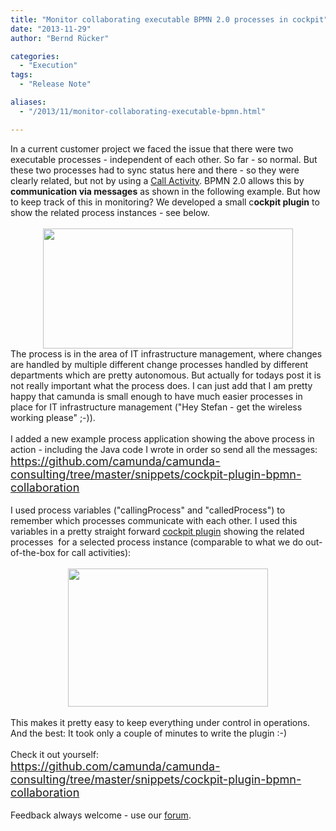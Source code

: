 ```yaml
---
title: "Monitor collaborating executable BPMN 2.0 processes in cockpit"
date: "2013-11-29"
author: "Bernd Rücker"

categories:
  - "Execution"
tags: 
  - "Release Note"

aliases:
  - "/2013/11/monitor-collaborating-executable-bpmn.html"

---
```


<div>
In a current customer project we faced the issue that there were two executable processes - independent of each other. So far - so normal. But these two processes had to sync status here and there - so they were clearly related, but not by using a&nbsp;<a href="http://docs.camunda.org/latest/api-references/bpmn20/#subprocesses-call-activity" target="_blank">Call Activity</a>. BPMN 2.0 allows this by <b>communication via messages</b>&nbsp;as shown in the following example. But how to keep track of this in monitoring? We developed a small c<b>ockpit plugin</b> to show the related process instances - see below.<br />
<br />
<div class="separator" style="clear: both; text-align: center;">
<a href="http://1.bp.blogspot.com/-0IneiSViOHI/UpiTR9OmReI/AAAAAAAAALs/tjfPu89PKnQ/s1600/collaboration.png" imageanchor="1" style="margin-left: 1em; margin-right: 1em;"><img border="0" src="http://1.bp.blogspot.com/-0IneiSViOHI/UpiTR9OmReI/AAAAAAAAALs/tjfPu89PKnQ/s400/collaboration.png" height="192" width="400" /></a></div>
<a name='more'></a>The process is in the area of IT infrastructure management, where changes are handled by multiple different change processes handled by different departments which are pretty autonomous. But actually for todays post it is not really important what the process does. I can just add that I am pretty happy that camunda is small enough to have much easier processes in place for IT infrastructure management ("Hey Stefan - get the wireless working please" ;-)).<br />
<div class="separator" style="clear: both; text-align: left;">
<br /></div>
<div class="separator" style="clear: both; text-align: left;">
I added a new example process application showing the above process in action - including the Java code I wrote in order so send all the messages:</div>
<div class="separator" style="clear: both; text-align: left;">
<span style="color: #0000ee; font-size: large;"><u><a href="https://github.com/camunda/camunda-consulting/tree/master/snippets/cockpit-plugin-bpmn-collaboration">https://github.com/camunda/camunda-consulting/tree/master/snippets/cockpit-plugin-bpmn-collaboration</a></u></span></div>
<br />
I used process variables ("callingProcess" and "calledProcess") to remember which processes communicate with each other. I used this variables in a pretty straight forward <a href="http://docs.camunda.org/latest/guides/user-guide/#cockpit-plugins" target="_blank">cockpit plugin</a> showing the related processes &nbsp;for a selected process instance (comparable to what we do out-of-the-box for call activities):<br />
<br />
<div class="separator" style="clear: both; text-align: center;">
<a href="http://4.bp.blogspot.com/-i7dvJ2Q2-sY/UpiVNDaxlOI/AAAAAAAAAL4/d2s2_8iOrVg/s1600/screenshot1.png" imageanchor="1" style="margin-left: 1em; margin-right: 1em;"><img border="0" src="http://4.bp.blogspot.com/-i7dvJ2Q2-sY/UpiVNDaxlOI/AAAAAAAAAL4/d2s2_8iOrVg/s320/screenshot1.png" height="221" width="320" /></a></div>
<div class="separator" style="clear: both; text-align: center;">
<br /></div>
This makes it pretty easy to keep everything under control in operations. And the best: It took only a couple of minutes to write the plugin :-)<br />
<br />
Check it out yourself:<br />
<span style="font-size: large;"><a href="https://github.com/camunda/camunda-consulting/tree/master/snippets/cockpit-plugin-bpmn-collaboration">https://github.com/camunda/camunda-consulting/tree/master/snippets/cockpit-plugin-bpmn-collaboration</a></span><br />
<br />
Feedback always welcome - use our <a href="http://camunda.org/community/forum.html" target="_blank">forum</a>.
</div>
